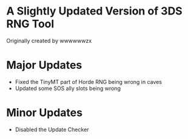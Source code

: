 # A Slightly Updated Version of 3DS RNG Tool 
Originally created by wwwwwwzx

# Major Updates
- Fixed the TinyMT part of Horde RNG being wrong in caves
- Updated some SOS ally slots being wrong
# Minor Updates
- Disabled the Update Checker
